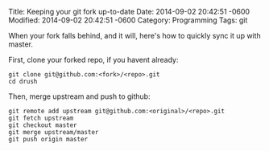 Title: Keeping your git fork up-to-date
Date: 2014-09-02 20:42:51 -0600
Modified: 2014-09-02 20:42:51 -0600
Category: Programming
Tags: git

When your fork falls behind, and it will, here's how to quickly sync it up with master.

First, clone your forked repo, if you havent already:

	git clone git@github.com:<fork>/<repo>.git
	cd drush

Then, merge upstream and push to github:

	git remote add upstream git@github.com:<original>/<repo>.git
	git fetch upstream
	git checkout master
	git merge upstream/master
	git push origin master
